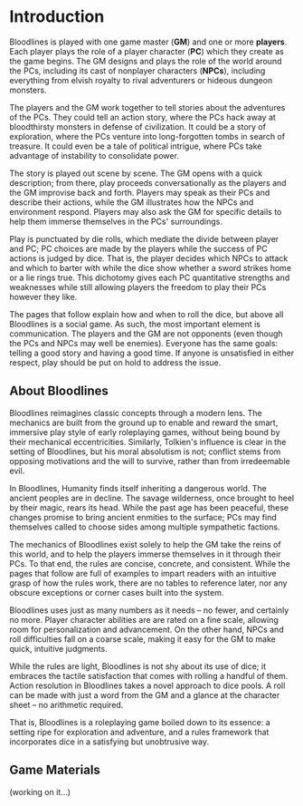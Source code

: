 # Introduction

Bloodlines is played with one game master (**GM**) and one or more
**players**. Each player plays the role of a player character (**PC**) which
they create as the game begins. The GM designs and plays the role of the world
around the PCs, including its cast of nonplayer characters (**NPCs**),
including everything from elvish royalty to rival adventurers or hideous
dungeon monsters.

The players and the GM work together to tell stories about the adventures of
the PCs. They could tell an action story, where the PCs hack away at
bloodthirsty monsters in defense of civilization. It could be a story of
exploration, where the PCs venture into long-forgotten tombs in search of
treasure. It could even be a tale of political intrigue, where PCs take
advantage of instability to consolidate power.

The story is played out scene by scene. The GM opens with a quick description;
from there, play proceeds conversationally as the players and the GM improvise
back and forth. Players may speak as their PCs and describe their actions,
while the GM illustrates how the NPCs and environment respond. Players may
also ask the GM for specific details to help them immerse themselves in the
PCs' surroundings.

Play is punctuated by die rolls, which mediate the divide between player and
PC; PC choices are made by the players while the success of PC actions is
judged by dice. That is, the player decides which NPCs to attack and which to
barter with while the dice show whether a sword strikes home or a lie rings
true. This dichotomy gives each PC quantitative strengths and weaknesses while
still allowing players the freedom to play their PCs however they like.

The pages that follow explain how and when to roll the dice, but
above all Bloodlines is a social game. As such, the most important element is
communication. The players and the GM are not opponents (even though the PCs
and NPCs may well be enemies). Everyone has the same goals: telling a good
story and having a good time. If anyone is unsatisfied in either respect, play
should be put on hold to address the issue.

## About Bloodlines

Bloodlines reimagines classic concepts through a modern lens. The mechanics
are built from the ground up to enable and reward the smart, immersive play
style of early roleplaying games, without being bound by their mechanical
eccentricities. Similarly, Tolkien's influence is clear in the setting of
Bloodlines, but his moral absolutism is not; conflict stems from opposing
motivations and the will to survive, rather than from irredeemable evil.

In Bloodlines, Humanity finds itself inheriting a dangerous world. The ancient
peoples are in decline. The savage wilderness, once brought to heel by their
magic, rears its head. While the past age has been peaceful, these changes
promise to bring ancient enmities to the surface; PCs may find themselves
called to choose sides among multiple sympathetic factions.

The mechanics of Bloodlines exist solely to help the GM take the reins of this
world, and to help the players immerse themselves in it through their PCs. To
that end, the rules are concise, concrete, and consistent. While the pages
that follow are full of examples to impart readers with an intuitive grasp of
how the rules work, there are no tables to reference later, nor any obscure
exceptions or corner cases built into the system.

Bloodlines uses just as many numbers as it needs – no fewer, and certainly no
more. Player character abilities are are rated on a fine scale, allowing room
for personalization and advancement. On the other hand, NPCs and roll
difficulties fall on a coarse scale, making it easy for the GM to make quick,
intuitive judgments.

While the rules are light, Bloodlines is not shy about its use of dice; it
embraces the tactile satisfaction that comes with rolling a handful of them.
Action resolution in Bloodlines takes a novel approach to dice pools. A roll
can be made with just a word from the GM and a glance at the character sheet –
no arithmetic required.

That is, Bloodlines is a roleplaying game boiled down to its essence: a
setting ripe for exploration and adventure, and a rules framework that
incorporates dice in a satisfying but unobtrusive way.

## Game Materials

(working on it...)
